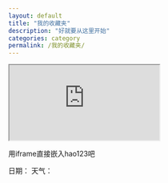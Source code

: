 ```yaml
---
layout: default
title: "我的收藏夹"
description: "好就要从这里开始"
categories: category
permalink: /我的收藏夹/
--- 
```


<div class="to-left">
<a href="http://jobinson.tk/我的收藏夹/"></a>
</div>

<div class="to-right">
<a href="http://i-org.tk/我的收藏夹/"></a>
</div>

<iframe class="hao123" src="http://www.hao123.com"></iframe>



用iframe直接嵌入hao123吧


日期：
天气：

